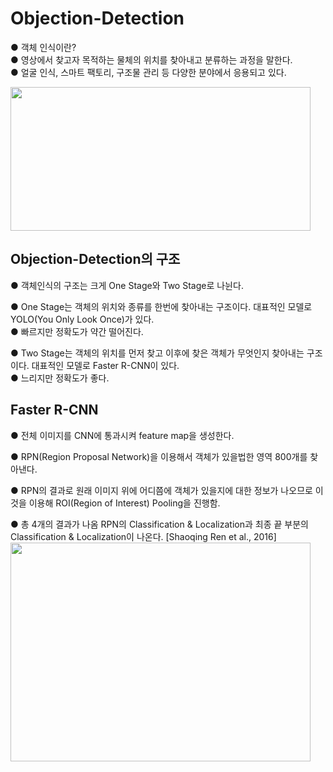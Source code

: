 # Objection-Detection  
● 객체 인식이란?  
● 영상에서 찾고자 목적하는 물체의 위치를 찾아내고 분류하는 과정을 말한다.  
●  얼굴 인식, 스마트 팩토리, 구조물 관리 등 다양한 분야에서 응용되고 있다.

<img src="https://user-images.githubusercontent.com/98728682/153541046-76ce92af-64ae-40da-b49f-b80de477a92c.jpg" width="480" height="230">

## Objection-Detection의 구조  
● 객체인식의 구조는 크게 One Stage와 Two Stage로 나뉜다.  

● One Stage는 객체의 위치와 종류를 한번에 찾아내는 구조이다. 대표적인 모델로 YOLO(You Only Look Once)가 있다.    
● 빠르지만 정확도가 약간 떨어진다.  

● Two Stage는 객체의 위치를 먼저 찾고 이후에 찾은 객체가 무엇인지 찾아내는 구조이다. 대표적인 모델로 Faster R-CNN이 있다.  
● 느리지만 정확도가 좋다.

## Faster R-CNN
● 전체 이미지를 CNN에 통과시켜 feature map을 생성한다.  

● RPN(Region Proposal Network)을 이용해서 객체가 있을법한 영역 800개를 찾아낸다.  

● RPN의 결과로 원래 이미지 위에 어디쯤에 객체가 있을지에 대한 정보가 나오므로 이것을 이용해 ROI(Region of Interest) Pooling을 진행함.  

● 총 4개의 결과가 나옴 RPN의 Classification & Localization과 최종 끝 부분의 Classification &  Localization이 나온다. [Shaoqing Ren et al., 2016]
<img src="https://user-images.githubusercontent.com/98728682/153544846-fe9ca3dc-54cf-4186-8931-4872c5635804.png" width="480" height="350">  

